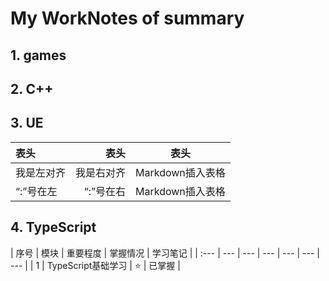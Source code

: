 # My WorkNotes of summary
## 1. games 
 
 
## 2. C++





## 3. UE

| 表头 | 表头 | 表头 |  
| :--- | ---: | --- |
| 我是左对齐 | 我是右对齐 | Markdown插入表格 |
| “:”号在左 | “:”号在右 | Markdown插入表格 |


## 4. TypeScript

| 序号 | 模块 | 重要程度 | 掌握情况 | 学习笔记 |
| :--- | --- | --- | --- | --- | --- | --- |
| 1 | TypeScript基础学习 | :star: | 已掌握 |
